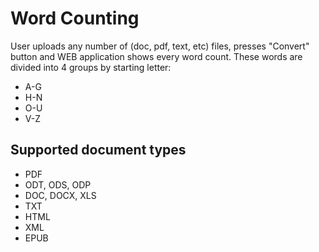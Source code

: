 # Word Counting

User uploads any number of (doc, pdf, text, etc) files, presses "Convert" button and WEB application shows every word count. These words are divided into 4 groups by starting letter: 
* A-G
* H-N
* O-U
* V-Z

## Supported document types

* PDF
* ODT, ODS, ODP
* DOC, DOCX, XLS
* TXT
* HTML
* XML
* EPUB
